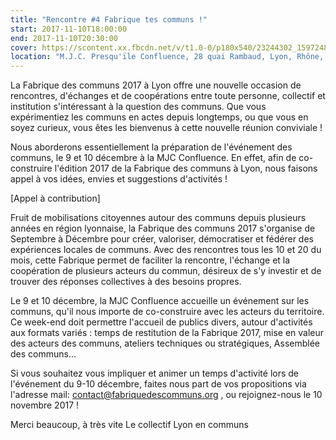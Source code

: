 ```yaml
---
title: "Rencontre #4 Fabrique tes communs !"
start: 2017-11-10T18:00:00
end: 2017-11-10T20:30:00
cover: https://scontent.xx.fbcdn.net/v/t1.0-0/p180x540/23244302_1597248813668912_1727596714130536282_n.jpg?oh=3dafc97363bc82675913f07d13858254&oe=5B052560
location: "M.J.C. Presqu'ïle Confluence, 28 quai Rambaud, Lyon, Rhône, 69002"
---
```

 La Fabrique des communs 2017 à Lyon offre une nouvelle occasion de rencontres, d'échanges et de coopérations entre toute personne, collectif et institution s'intéressant à la question des communs. Que vous expérimentiez les communs en actes depuis longtemps, ou que vous en soyez curieux, vous êtes les bienvenus à cette nouvelle réunion conviviale !

Nous aborderons essentiellement la préparation de l'événement des communs, le 9 et 10 décembre à la MJC Confluence. En effet, afin de co-construire l'édition 2017 de la Fabrique des communs à Lyon, nous faisons appel à vos idées, envies et suggestions d'activités !

[Appel à contribution]

Fruit de mobilisations citoyennes autour des communs depuis plusieurs années en région lyonnaise, la Fabrique des communs 2017 s'organise de Septembre à Décembre pour créer, valoriser, démocratiser et fédérer des expériences locales de communs. Avec des rencontres tous les 10 et 20 du mois, cette Fabrique permet de faciliter la rencontre, l'échange et la coopération de plusieurs acteurs du commun, désireux de s'y investir et de trouver des réponses collectives à des besoins propres.

Le 9 et 10 décembre, la MJC Confluence accueille un événement sur les communs, qu'il nous importe de co-construire avec les acteurs du territoire. Ce week-end doit permettre l'accueil de publics divers, autour d'activités aux formats variés : temps de restitution de la Fabrique 2017, mise en valeur des acteurs des communs, ateliers techniques ou stratégiques, Assemblée des communs...

Si vous souhaitez vous impliquer et animer un temps d'activité lors de l'événement du 9-10 décembre, faites nous part de vos propositions via l'adresse mail: contact@fabriquedescommuns.org , ou rejoignez-nous le 10 novembre 2017 !

Merci beaucoup, à très vite
Le collectif Lyon en communs
